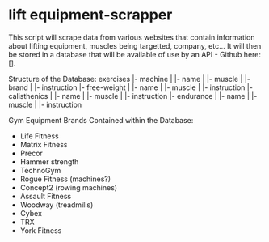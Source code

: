 # lift equipment-scrapper
 This script will scrape data from various websites that contain information about lifting equipment, muscles being targetted, company, etc... It will then be stored in a database that will be available of use by an API - Github here: [].

Structure of the Database:
exercises
    |- machine
    |   |- name
    |   |- muscle
    |   |- brand
    |   |- instruction
    |- free-weight
    |   |- name
    |   |- muscle
    |   |- instruction
    |- calisthenics 
    |   |- name
    |   |- muscle
    |   |- instruction
    |- endurance
    |   |- name
    |   |- muscle
    |   |- instruction

Gym Equipment Brands Contained within the Database:
-   Life Fitness
-   Matrix Fitness
-   Precor
-   Hammer strength
-   TechnoGym
-   Rogue Fitness (machines?)
-   Concept2 (rowing machines)
-   Assault Fitness
-   Woodway (treadmills)
-   Cybex
-   TRX
-   York Fitness